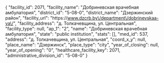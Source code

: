 {
    "facility_id": 2071,
    "facility_name": "Добриневская врачебная амбулатория",
    "district_id": "5-08-0",
    "district_name": "Дзержинский район",
    "facility_url": "https:\/\/www.dzcrb.by\/department\/dobrinevskaa-va\/",
    "facility_address": "д. Толкачевщина, ул. Центральная",
    "facility_type": null,
    "ap_1": "2",
    "name": "Добриневская врачебная амбулатория",
    "state": "public institution",
    "stats": [],
    "med_id": 537,
    "address": "д. Толкачевщина, ул. Центральная",
    "coord_x_y": null,
    "place_name": "Дзержинск",
    "place_type": "city",
    "year_of_closing": null,
    "year_of_opening": "0",
    "healthcare_facility_key": 2071,
    "administrative_division_id": "5-08-0"
}
